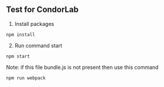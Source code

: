 ## Test for CondorLab

1. Install packages

```
npm install
```


2. Run command start

```
npm start
```
    
Note: if this file bundle.js is not present then use this command

```
npm run webpack
```
